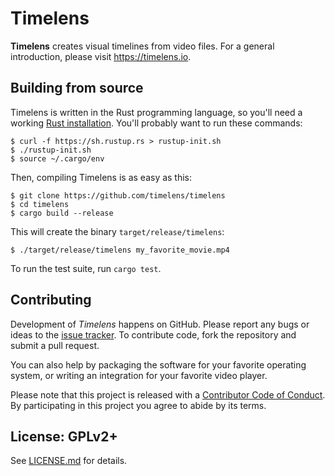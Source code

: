# Timelens

**Timelens** creates visual timelines from video files. For a general introduction, please visit <https://timelens.io>.

## Building from source

Timelens is written in the Rust programming language, so you'll need a working [Rust installation](https://www.rust-lang.org). You'll probably want to run these commands:

    $ curl -f https://sh.rustup.rs > rustup-init.sh
    $ ./rustup-init.sh
    $ source ~/.cargo/env

Then, compiling Timelens is as easy as this:

    $ git clone https://github.com/timelens/timelens
    $ cd timelens
    $ cargo build --release

This will create the binary `target/release/timelens`:

    $ ./target/release/timelens my_favorite_movie.mp4

To run the test suite, run `cargo test`.

## Contributing

Development of *Timelens* happens on GitHub. Please report any bugs or ideas to the [issue tracker](https://github.com/timelens/timelens/issues). To contribute code, fork the repository and submit a pull request.

You can also help by packaging the software for your favorite operating system, or writing an integration for your favorite video player.

Please note that this project is released with a [Contributor Code of Conduct](CODE_OF_CONDUCT.md). By participating in this project you agree to abide by its terms.

## License: GPLv2+

See [LICENSE.md](LICENSE.md) for details.
